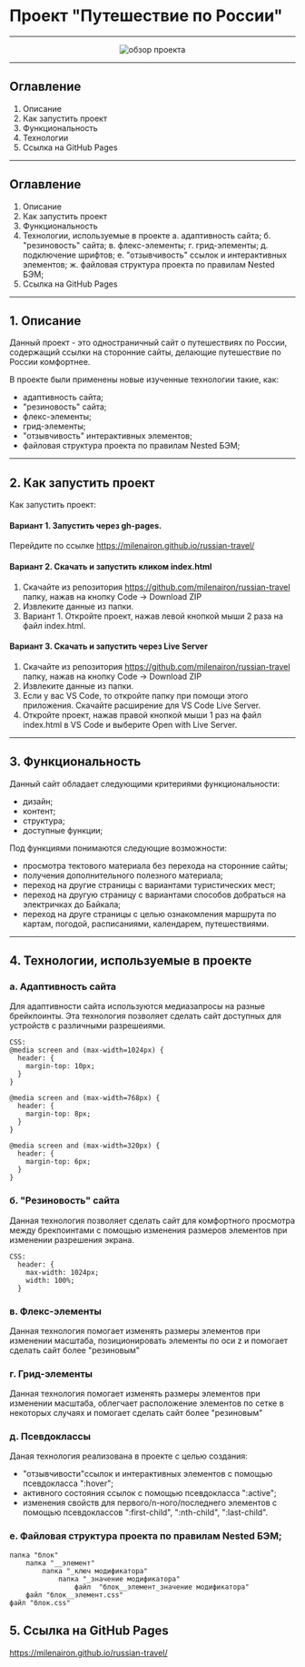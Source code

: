 # Проект "Путешествие по России"

---

<div align="center">
<img src='/images/Обзор проекта.mp4' alt='обзор проекта'>
</div>

---

## Оглавление

1. Описание
2. Как запустить проект
3. Функциональность
4. Технологии
5. Ссылка на GitHub Pages

---

## Оглавление

1. Описание
2. Как запустить проект
3. Функциональность
4. Технологии, используемые в проекте
   а. адаптивность сайта;
   б. "резиновость" сайта;
   в. флекc-элементы;
   г. грид-элементы;
   д. подключение шрифтов;
   е. "отзывчивость" ссылок и интерактивных элементов;
   ж. файловая структура проекта по правилам Nested БЭМ;
5. Ссылка на GitHub Pages

---

## 1. Описание

Данный проект - это одностраничный сайт о путешествиях по России, содержащий ссылки на сторонние сайты, делающие путешествие по России комфортнее.

В проекте были применены новые изученные технологии такие, как:

- адаптивность сайта;
- "резиновость" сайта;
- флекc-элементы;
- грид-элементы;
- "отзывчивость" интерактивных элементов;
- файловая структура проекта по правилам Nested БЭМ;

---

## 2. Как запустить проект

Как запустить проект:

#### Вариант 1. Запустить через gh-pages.

Перейдите по ссылке https://milenairon.github.io/russian-travel/

#### Вариант 2. Скачать и запустить кликом index.html

1. Скачайте из репозитория https://github.com/milenairon/russian-travel папку, нажав на кнопку Code → Download ZIP
2. Извлеките данные из папки.
3. Вариант 1. Откройте проект, нажав левой кнопкой мыши 2 раза на файл index.html.

#### Вариант 3. Скачать и запустить через Live Server

1. Скачайте из репозитория https://github.com/milenairon/russian-travel папку, нажав на кнопку Code → Download ZIP
2. Извлеките данные из папки.
3. Если у вас VS Code, то откройте папку при помощи этого приложения. Скачайте расширение для VS Code Live Server.
4. Откройте проект, нажав правой кнопкой мыши 1 раз на файл index.html в VS Code и выберите Open with Live Server.

---

## 3. Функциональность

Данный сайт обладает следующими критериями функциональности:

- дизайн;
- контент;
- структура;
- доступные функции;

Под функциями понимаются следующие возможности:

- просмотра тектового материала без перехода на сторонние сайты;
- получения дополнительного полезного материала;
- переход на другие страницы с вариантами туристических мест;
- переход на другую страницу с вариантами способов добраться на электричках до Байкала;
- переход на друге страницы с целью ознакомления маршрута по картам, погодой, расписаниями, календарем, путешествиями.

---

## 4. Технологии, используемые в проекте

### а. Адаптивность сайта

Для адаптивности сайта используются медиазапросы на разные брейкпоинты. Эта технология позволяет сделать сайт доступных для устройств с различными разрешеиями.

```
CSS:
@media screen and (max-width=1024px) {
  header: {
    margin-top: 10px;
  }
}

@media screen and (max-width=768px) {
  header: {
    margin-top: 8px;
  }
}

@media screen and (max-width=320px) {
  header: {
    margin-top: 6px;
  }
}
```

### б. "Резиновость" сайта

Данная технология позволяет сделать сайт для комфортного просмотра между брекпоинтами с помощью изменения размеров элементов при изменении разрешения экрана.

```
CSS:
  header: {
    max-width: 1024px;
    width: 100%;
  }

```

### в. Флекс-элементы

Данная технология помогает изменять размеры элементов при изменении масштаба, позиционировать элементы по оси z и помогает сделать сайт более "резиновым"

### г. Грид-элементы

Данная технология помогает изменять размеры элементов при изменении масштаба, облегчает расположение элементов по сетке в некоторых случаях и помогает сделать сайт более "резиновым"

### д. Псевдоклассы

Даная технология реализована в проекте с целью создания:

- "отзывчивости"ссылок и интерактивных элементов с помощью псевдокласса ":hover";
- активного состояния ссылок с помощью псевдокласса ":active";
- изменения свойств для первого/n-ного/последнего элементов с помощью псевдоклассов ":first-child", ":nth-child", ":last-child".

### е. Файловая структура проекта по правилам Nested БЭМ;

```
папка "блок"
    папка "__элемент"
        папка "_ключ модификатора"
            папка "_значение модификатора"
                файл  "блок__элемент_значение модификатора"
    файл "блок__элемент.css"
файл "блок.css"
```

## 5. Ссылка на GitHub Pages

https://milenairon.github.io/russian-travel/
